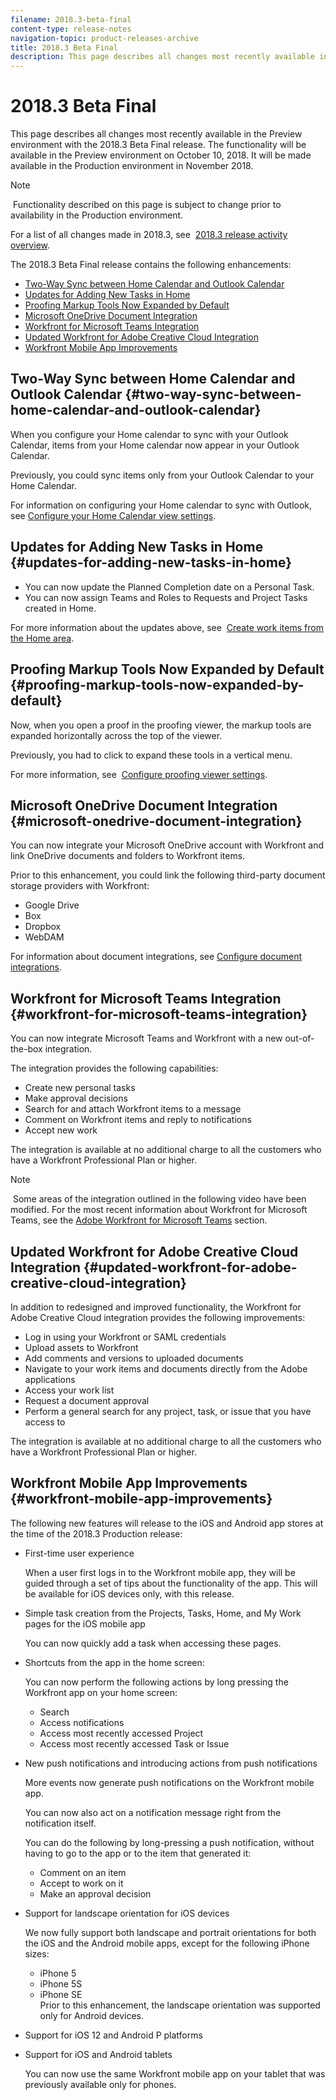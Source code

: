 ```yaml
---
filename: 2018.3-beta-final
content-type: release-notes
navigation-topic: product-releases-archive
title: 2018.3 Beta Final
description: This page describes all changes most recently available in the Preview environment with the 2018.3 Beta Final release. The functionality will be available in the Preview environment on October 10, 2018. It will be made available in the Production environment in November 2018.
---
```


# 2018.3 Beta Final

This page describes all changes most recently available in the Preview environment with the 2018.3 Beta Final release.&nbsp;The functionality will be available in the Preview environment on October 10, 2018. It will be made available in&nbsp;the Production environment in November 2018.

>[!NOTE]
>
>&nbsp;Functionality described on this page is subject to change prior to availability in the Production environment.

For a list of all changes made in 2018.3, see&nbsp; [2018.3 release activity overview](../../../../product-announcements/product-releases/quarterly-release-archive/2018.3-release-activity/2018.3-release-activity-overview.md).

The 2018.3 Beta Final release contains the following enhancements:

* [Two-Way Sync between Home Calendar and Outlook Calendar](#two-way-sync-between-home-calendar-and-outlook-calendar) 
* [Updates for Adding New Tasks in Home](#updates-for-adding-new-tasks-in-home) 
* [Proofing Markup Tools Now Expanded by Default](#proofing-markup-tools-now-expanded-by-default) 
* [Microsoft OneDrive Document Integration](#microsoft-onedrive-document-integration) 
* [Workfront for Microsoft Teams Integration](#workfront-for-microsoft-teams-integration) 
* [Updated Workfront for Adobe Creative Cloud Integration](#updated-workfront-for-adobe-creative-cloud-integration) 
* [Workfront Mobile App Improvements](#workfront-mobile-app-improvements)

## Two-Way Sync between Home Calendar and Outlook Calendar {#two-way-sync-between-home-calendar-and-outlook-calendar}

When you configure your Home calendar to sync with your Outlook Calendar, items from your Home calendar now appear in your Outlook Calendar.

Previously, you could sync items only from your Outlook Calendar to your Home Calendar.

For information on configuring your Home calendar to sync with Outlook, see [Configure your Home Calendar view settings](../../../../workfront-basics/using-home/using-the-home-area/configure-home-calendar-view.md).

## Updates for Adding New Tasks in Home {#updates-for-adding-new-tasks-in-home}

* You can now update the Planned Completion date on a Personal Task.
* You can now assign Teams and Roles to Requests and Project Tasks created in Home.

For more information about the updates above, see&nbsp; [Create work items from the Home area](../../../../workfront-basics/using-home/using-the-home-area/create-work-items-in-home.md).

## Proofing Markup Tools Now Expanded by Default {#proofing-markup-tools-now-expanded-by-default}

Now, when you open a proof in the proofing viewer, the markup tools are expanded horizontally across the top of the viewer.

Previously, you had to click to expand these tools in a vertical menu.

For more information, see&nbsp; [Configure proofing viewer settings](../../../../review-and-approve-work/proofing/reviewing-proofs-within-workfront/configure-proofing-viewer-settings.md).

## Microsoft OneDrive Document Integration {#microsoft-onedrive-document-integration}

You can now integrate your Microsoft OneDrive account with Workfront and link OneDrive documents and folders to Workfront items.

Prior to this enhancement, you could link the following third-party document storage providers with Workfront:

* Google Drive
* Box
* Dropbox
* WebDAM

For information about document integrations, see [Configure document integrations](../../../../administration-and-setup/configure-integrations/configure-document-integrations.md).

## Workfront for Microsoft Teams Integration {#workfront-for-microsoft-teams-integration}

You can now integrate Microsoft Teams and Workfront with a new out-of-the-box integration.

The integration provides the following capabilities:

* Create new personal tasks
* Make approval decisions
* Search for and attach Workfront items to a message
* Comment on Workfront items and reply to notifications
* Accept new work

The integration is available&nbsp;at no additional charge to all the customers who have a Workfront Professional Plan or higher.

>[!NOTE]
>
>&nbsp;Some areas of the integration outlined in the following video have been modified. For the most recent information about Workfront for Microsoft Teams, see the [Adobe Workfront for Microsoft Teams](../../../../workfront-integrations-and-apps/using-workfront-with-microsoft-teams/use-workfront-with-ms-teams.md) section.

## Updated Workfront for Adobe Creative Cloud Integration {#updated-workfront-for-adobe-creative-cloud-integration}

In addition to redesigned and improved functionality, the Workfront for Adobe Creative Cloud integration provides the following improvements:

* Log in using your Workfront or SAML credentials
* Upload assets to Workfront
* Add comments and versions to uploaded documents
* Navigate to your work items and documents directly from the Adobe applications
* Access your work list
* Request a document approval
* Perform a general search for any project, task, or issue that you have access to

The integration is available&nbsp;at no additional charge to all the customers who have a Workfront Professional Plan or higher.

## Workfront Mobile App Improvements {#workfront-mobile-app-improvements}

The following new features will release to the iOS and Android app stores at the time of the 2018.3 Production release:

* First-time user experience

  When a user first logs in to the Workfront mobile app, they will be guided through a set of tips about the functionality of the app. This will be available for iOS devices only, with this release.

* Simple task creation from the Projects, Tasks, Home, and My Work pages for the iOS mobile app

  You can now quickly add a task when accessing these pages.

* Shortcuts from the app in the home screen:

  You can now perform the following actions by long pressing the Workfront app on your home screen:

   * Search
   * Access notifications
   * Access most recently accessed Project&nbsp;
   * Access most recently accessed Task or Issue

* New push notifications and introducing actions from push notifications

  More events now generate push notifications on the Workfront mobile app.

  You can now also act on a notification message right from the notification itself.

  You can do the following by long-pressing a push notification, without having to go to the app or to the item that generated it:

   * Comment on an item
   * Accept to work on it
   * Make an approval decision  

* Support for landscape orientation for iOS devices

  We now fully support both landscape and portrait orientations for both the iOS and the Android mobile apps, except for the following iPhone sizes:

   * iPhone 5
   * iPhone 5S
   * iPhone SE   
     Prior to this enhancement, the landscape orientation was supported only for Android devices.

* Support for iOS 12 and Android P platforms
* Support for iOS and Android tablets

  You can now use the same Workfront mobile app on your tablet that was previously available only for phones.

